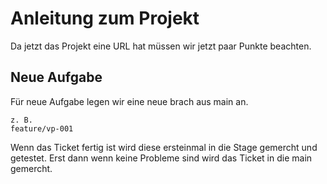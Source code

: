 # Anleitung zum Projekt

Da jetzt das Projekt eine URL hat müssen wir jetzt paar Punkte beachten.

## Neue Aufgabe

Für neue Aufgabe legen wir eine neue brach aus main an.

    z. B.
    feature/vp-001

Wenn das Ticket fertig ist wird diese ersteinmal in die Stage gemercht und getestet.
Erst dann wenn keine Probleme sind wird das Ticket in die main gemercht.
